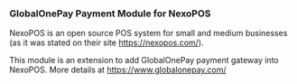 ### GlobalOnePay Payment Module for NexoPOS ###

NexoPOS is an open source POS system for small and medium businesses (as it was stated on their site https://nexopos.com/).

This module is an extension to add GlobalOnePay payment gateway into NexoPOS. More details at https://www.globalonepay.com/
